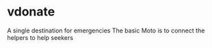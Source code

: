 # vdonate
A single destination for emergencies
The basic Moto is to connect the helpers to help seekers
